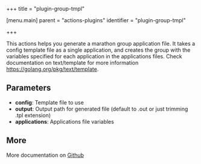 +++
title = "plugin-group-tmpl"

[menu.main]
parent = "actions-plugins"
identifier = "plugin-group-tmpl"

+++

This actions helps you generate a marathon group application file.
It takes a config template file as a single application, and creates the group with the variables specified for each application in the applications files.
Check documentation on text/template for more information https://golang.org/pkg/text/template.

## Parameters

* **config**: Template file to use
* **output**: Output path for generated file (default to <file>.out or just trimming .tpl extension)
* **applications**: Applications file variables


## More

More documentation on [Github](https://github.com/ovh/cds/tree/master/contrib/plugins/plugin-group-tmpl/README.md)

